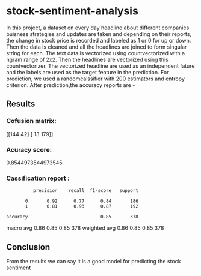 # stock-sentiment-analysis
In this project, a dataset on every day headline about different companies buisness strategies and updates are taken and depending on their reports, the change in stock price is recorded and labeled as 1 or 0 for up or down. Then the data is cleaned and all the headlines are joined to form singular string for each. The text data is vectorized using countvectorized with a ngram range of 2x2. Then the headlines are vectorized using this countvectorizer. The vectorized headline are used as an independent fature and the labels are used as the target feature in the prediction. For prediction, we used a randomcalssifier with 200 estimators and entropy criterion. After prediction,the accuracy reports are -
## Results
### Cofusion matrix: 
[[144  42]
[ 13 179]]
### Acuracy score: 
0.8544973544973545
### Cassification report : 
              precision    recall  f1-score   support

           0       0.92      0.77      0.84       186
           1       0.81      0.93      0.87       192

    accuracy                           0.85       378
   macro avg       0.86      0.85      0.85       378
weighted avg       0.86      0.85      0.85       378
## Conclusion
From the results we can say it is a good model for predicting the stock sentiment
